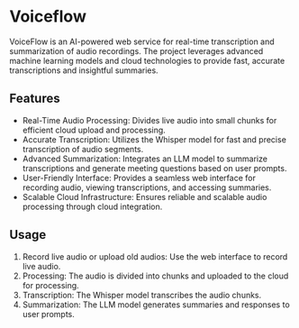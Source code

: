 # Voiceflow
VoiceFlow is an AI-powered web service for real-time transcription and summarization of audio recordings. The project leverages advanced machine learning models and cloud technologies to provide fast, accurate transcriptions and insightful summaries.

## Features
- Real-Time Audio Processing: Divides live audio into small chunks for efficient cloud upload and processing.
- Accurate Transcription: Utilizes the Whisper model for fast and precise transcription of audio segments.
- Advanced Summarization: Integrates an LLM model to summarize transcriptions and generate meeting questions based on user prompts.
- User-Friendly Interface: Provides a seamless web interface for recording audio, viewing transcriptions, and accessing summaries.
- Scalable Cloud Infrastructure: Ensures reliable and scalable audio processing through cloud integration.

## Usage
1. Record live audio or upload old audios: Use the web interface to record live audio.
2. Processing: The audio is divided into chunks and uploaded to the cloud for processing.
3. Transcription: The Whisper model transcribes the audio chunks.
4. Summarization: The LLM model generates summaries and responses to user prompts.
